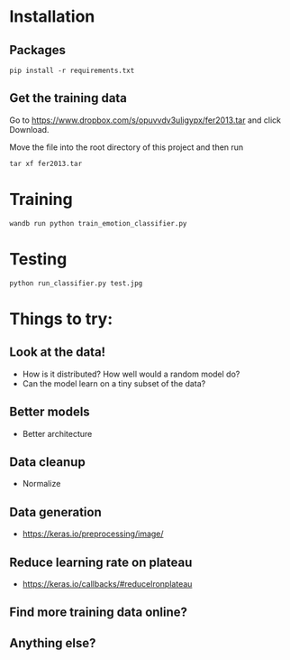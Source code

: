 
# Installation 

## Packages
```
pip install -r requirements.txt
```

## Get the training data

Go to https://www.dropbox.com/s/opuvvdv3uligypx/fer2013.tar and click Download.

Move the file into the root directory of this project and then run

```
tar xf fer2013.tar
```

# Training

```
wandb run python train_emotion_classifier.py
```

# Testing
```
python run_classifier.py test.jpg
```

# Things to try:

## Look at the data!
  - How is it distributed?  How well would a random model do?
  - Can the model learn on a tiny subset of the data?
## Better models
  - Better architecture
## Data cleanup
  - Normalize
## Data generation
  - https://keras.io/preprocessing/image/
## Reduce learning rate on plateau
  - https://keras.io/callbacks/#reducelronplateau
## Find more training data online?
## Anything else?
